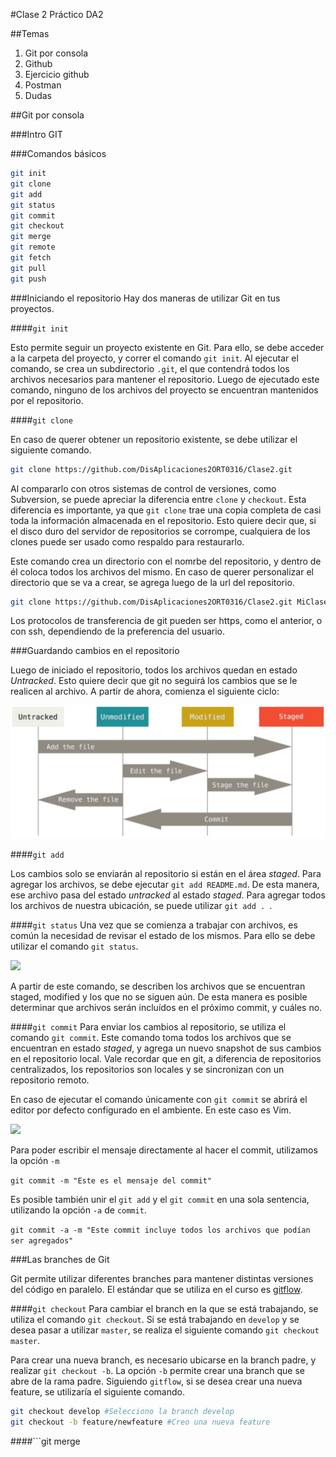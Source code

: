 #Clase 2 Práctico DA2

##Temas
1. Git por consola
2. Github
3. Ejercicio github
4. Postman
5. Dudas

##Git por consola

###Intro GIT

###Comandos básicos

```bash
git init
git clone
git add
git status
git commit
git checkout
git merge
git remote
git fetch
git pull
git push
```

###Iniciando el repositorio
Hay dos maneras de utilizar Git en tus proyectos.

####```git init```

Esto permite seguir un proyecto existente en Git. Para ello, se debe acceder a la carpeta del proyecto, y correr el comando ```git init```.
Al ejecutar el comando, se crea un subdirectorio ```.git```, el que contendrá todos los archivos necesarios para mantener el repositorio. Luego de ejecutado este comando, ninguno de los archivos del proyecto se encuentran mantenidos por el repositorio.

####```git clone```

En caso de querer obtener un repositorio existente, se debe utilizar el siguiente comando.
```bash
git clone https://github.com/DisAplicaciones2ORT0316/Clase2.git
```

Al compararlo con otros sistemas de control de versiones, como Subversion, se puede apreciar la diferencia entre ```clone``` y ```checkout```. Esta diferencia es importante, ya que ```git clone``` trae una copia completa de casi toda la información almacenada en el repositorio. Esto quiere decir que, si el disco duro del servidor de repositorios se corrompe, cualquiera de los clones puede ser usado como respaldo para restaurarlo.

Este comando crea un directorio con el nomrbe del repositorio, y dentro de él coloca todos los archivos del mismo. En caso de querer personalizar el directorio que se va a crear, se agrega luego de la url del repositorio.

```bash
git clone https://github.com/DisAplicaciones2ORT0316/Clase2.git MiClase2
```

Los protocolos de transferencia de git pueden ser https, como el anterior, o con ssh, dependiendo de la preferencia del usuario.

###Guardando cambios en el repositorio

Luego de iniciado el repositorio, todos los archivos quedan en estado *Untracked*. Esto quiere decir que git no seguirá los cambios que se le realicen al archivo. A partir de ahora, comienza el siguiente ciclo:

![](lib/img/ciclogit.png)

####```git add```

Los cambios solo se enviarán al repositorio si están en el área *staged*. Para agregar los archivos, se debe ejecutar ```git add README.md```. De esta manera, ese archivo pasa del estado *untracked* al estado *staged*. Para agregar todos los archivos de nuestra ubicación, se puede utilizar ```git add . ```. 

####```git status```
Una vez que se comienza a trabajar con archivos, es común la necesidad de revisar el estado de los mismos. Para ello se debe utilizar el comando ```git status```.

![](lib/img/gitstatus.png)

A partir de este comando, se describen los archivos que se encuentran staged, modified y los que no se siguen aún. De esta manera es posible determinar que archivos serán incluídos en el próximo commit, y cuáles no.

####```git commit```
Para enviar los cambios al repositorio, se utiliza el comando ```git commit```. Este comando toma todos los archivos que se encuentran en estado *staged*, y agrega un nuevo snapshot de sus cambios en el repositorio local. Vale recordar que en git, a diferencia de repositorios centralizados, los repositorios son locales y se sincronizan con un repositorio remoto.

En caso de ejecutar el comando únicamente con ```git commit``` se abrirá el editor por defecto configurado en el ambiente. En este caso es Vim.

![](lib/img/gitvim.png)

Para poder escribir el mensaje directamente al hacer el commit, utilizamos la opción ```-m```

```git commit -m "Este es el mensaje del commit"```

Es posible también unir el ```git add``` y el ```git commit``` en una sola sentencia, utilizando la opción ```-a``` de ```commit```.

```git commit -a -m "Este commit incluye todos los archivos que podían ser agregados"```

###Las branches de Git

Git permite utilizar diferentes branches para mantener distintas versiones del código en paralelo. El estándar que se utiliza en el curso es [gitflow](http://nvie.com/posts/a-successful-git-branching-model/).

####```git checkout```
Para cambiar el branch en la que se está trabajando, se utiliza el comando ```git checkout```.
Si se está trabajando en ```develop``` y se desea pasar a utilizar ```master```, se realiza el siguiente comando ```git checkout master```. 


Para crear una nueva branch, es necesario ubicarse en la branch padre, y realizar ```git checkout -b```. La opción ```-b``` permite crear una branch que se abre de la rama padre. Siguiendo ```gitflow```, si se desea crear una nueva feature, se utilizaría el siguiente comando.

```bash
git checkout develop #Selecciono la branch develop
git checkout -b feature/newfeature #Creo una nueva feature
```

####```git merge